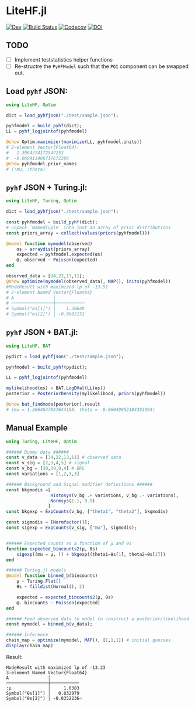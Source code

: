 # LiteHF.jl
[![Dev](https://img.shields.io/badge/docs-dev-blue.svg)](https://juliahep.github.io/LiteHF.jl/dev/)
[![Build Status](https://github.com/JuliaHEP/LiteHF.jl/workflows/CI/badge.svg)](https://github.com/JuliaHEP/LiteHF.jl/actions)
[![Codecov](https://codecov.io/gh/JuliaHEP/LiteHF.jl/branch/main/graph/badge.svg)](https://codecov.io/gh/JuliaHEP/LiteHF.jl)
[![DOI](https://zenodo.org/badge/482332815.svg)](https://zenodo.org/badge/latestdoi/482332815)



## TODO
- [ ] Implement teststatistics helper functions
- [ ] Re-structre the `PyHFModel` such that the `POI` component can be swapped out.

## Load `pyhf` JSON:
```julia
using LiteHF, Optim

dict = load_pyhfjson("./test/sample.json");

pyhfmodel = build_pyhf(dict);
LL = pyhf_logjointof(pyhfmodel)

@show Optim.maximizer(maximize(LL, pyhfmodel.inits))
# 2-element Vector{Float64}:
#   1.3064374172547253
#  -0.060413406717672286
@show pyhfmodel.prior_names
# (:mu, :theta)
```

## `pyhf` JSON + Turing.jl:
```julia
using LiteHF, Turing, Optim

dict = load_pyhfjson("./test/sample.json");

const pyhfmodel = build_pyhf(dict);
# unpack `NamedTuple` into just an array of prior distributions
const priors_array = collect(values(priors(pyhfmodel)))

@model function mymodel(observed)
    αs ~ arraydist(priors_array)
    expected = pyhfmodel.expected(αs)
    @. observed ~ Poisson(expected)
end

observed_data = [34,22,13,11];
@show optimize(mymodel(observed_data), MAP(), inits(pyhfmodel))
#ModeResult with maximized lp of -13.51
# 2-element Named Vector{Float64}
# A               │ 
# ────────────────┼───────────
# Symbol("αs[1]") │    1.30648
# Symbol("αs[2]") │ -0.0605151
```

## `pyhf` JSON + BAT.jl:
```julia
using LiteHF, BAT

pydict = load_pyhfjson("./test/sample.json");

pyhfmodel = build_pyhf(pydict);

LL = pyhf_logjointof(pyhfmodel)

mylikelihood(αs) = BAT.LogDVal(LL(αs))
posterior = PosteriorDensity(mylikelihood, priors(pyhfmodel))

@show bat_findmode(posterior).result
# (mu = 1.3064647047644158, theta = -0.06049852104383994)
```

## Manual Example
```julia
using Turing, LiteHF, Optim

###### Dummy data ######
const v_data = [34,22,13,11] # observed data
const v_sig = [2,3,4,5] # signal
const v_bg = [30,19,9,4] # BKG
const variations = [1,2,3,3]

###### Background and Signal modifier definitions ######
const bkgmodis =[
                 Histosys(v_bg .+ variations, v_bg .- variations),
                 Normsys(1.1, 0.9)
                ]
const bkgexp = ExpCounts(v_bg, ["theta1", "theta2"], bkgmodis)

const sigmodis = [Normfactor()];
const sigexp = ExpCounts(v_sig, ["mu"], sigmodis);


###### Expected counts as a function of μ and θs
function expected_bincounts2(μ, θs)
    sigexp((mu = μ, )) + bkgexp((theta1=θs[1], theta2=θs[2]))
end

###### Turing.jl models
@model function binned_b(bincounts)
    μ ~ Turing.Flat()
    θs ~ filldist(Normal(), 2)

    expected = expected_bincounts2(μ, θs)
    @. bincounts ~ Poisson(expected)
end

###### Feed observed data to model to construct a posterior/likelihood object
const mymodel = binned_b(v_data);

###### Inference
chain_map = optimize(mymodel, MAP(), [1,1,1]) # initial guesses
display(chain_map)
```
Result:
```
ModeResult with maximized lp of -13.23
3-element Named Vector{Float64}
A               │ 
────────────────┼───────────
:μ              │     1.0383
Symbol("θs[1]") │   0.032979
Symbol("θs[2]") │ -0.0352236⏎  
```

